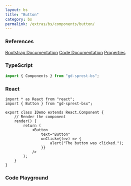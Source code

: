 ```yaml
---
layout: bs
title: "Button"
category: bs
permalink: /extras/bs/components/button/
---
```


### References

<div class="bs">
    <div class="list-group">
        <a class="list-group-item list-group-item-action" href="https://getbootstrap.com/docs/4.4/components/buttons">Bootstrap Documentation</a>
        <a class="list-group-item list-group-item-action" href="/docs/sprest-bs/modules/_components_button_d_.html">Code Documentation</a>
        <a class="list-group-item list-group-item-action" href="/docs/sprest-bs/interfaces/_components_button_d_.ibuttonprops.html">Properties</a>
    </div>
</div>

### TypeScript

```ts
import { Components } from "gd-sprest-bs";
```

### React

```tsx
import * as React from "react";
import { Button } from "gd-sprest-bsx";

export class IDemo extends React.Component {
    // Render the component
    render() {
        return (
            <Button
                text="Button"
                onClick={(ev) => {
                    alert("The button was clicked.");
                }}
            />
        );
    }
}
```

### Code Playground

<div id="playground" class="bs"></div>
<script type="text/javascript">
    // Wait for the page to load
    window.addEventListener("load", function() {
        // Create the code editor
        var editor = CodeEditor(document.getElementById("playground"), true, [
            '// Create the button',
            'Components.Button({',
            '\tel: app,',
            '\ttext: "Button",',
            '\tonClick: (ev) => {',
            '\t\talert("The button was clicked.");',
            '\t}',
            '});'
        ].join('\n'));
    });
</script>